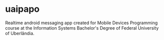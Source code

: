 # uaipapo
Realtime android messaging app created for Mobile Devices Programming course at the Information Systems Bachelor's Degree of Federal University of Uberlândia.
